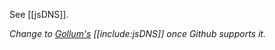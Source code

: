 See [[jsDNS]].

_Change to [Gollum's](https://github.com/gollum/gollum/wiki#include-other-pages) [[include:jsDNS]] once Github supports it._